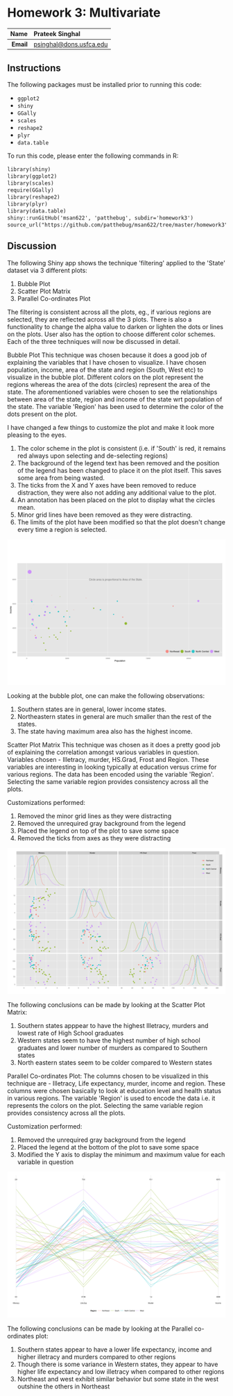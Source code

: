Homework 3: Multivariate
==============================

| **Name**  | Prateek Singhal         |
|----------:|:------------------------|
| **Email** | psinghal@dons.usfca.edu |

## Instructions ##

The following packages must be installed prior to running this code:

- `ggplot2`
- `shiny`
- `GGally`
- `scales`
- `reshape2`
- `plyr`
- `data.table`

To run this code, please enter the following commands in R:

```
library(shiny)
library(ggplot2)
library(scales)
require(GGally)
library(reshape2)   
library(plyr)       
library(data.table)
shiny::runGitHub('msan622', 'patthebug', subdir='homework3')
source_url("https://github.com/patthebug/msan622/tree/master/homework3")
```

## Discussion ##

The following Shiny app shows the technique 'filtering' applied to the 'State' dataset via 3 different plots:
1. Bubble Plot
2. Scatter Plot Matrix
3. Parallel Co-ordinates Plot

The filtering is consistent across all the plots, eg., if various regions are selected, they are reflected across all the 3 plots. There is also a functionality to change the alpha value to darken or lighten the dots or lines on the plots. User also has the option to choose different color schemes.
Each of the three techniques will now be discussed in detail.

Bubble Plot
This technique was chosen because it does a good job of explaining the variables that I have chosen to visualize. I have chosen population, income, area of the state and region (South, West etc) to visualize in the bubble plot. Different colors on the plot represent the regions whereas the area of the dots (circles) represent the area of the state. The aforementioned variables were chosen to see the relationships between area of the state, region and income of the state wrt population of the state. The variable 'Region' has been used to determine the color of the dots present on the plot. 

I have changed a few things to customize the plot and make it look more pleasing to the eyes.
1. The color scheme in the plot is consistent (i.e. if 'South' is red, it remains red always upon selecting and de-selecting regions)
2. The background of the legend text has been removed and the position of the legend has been changed to place it on the plot itself. This saves some area from being wasted.
3. The ticks from the X and Y axes have been removed to reduce distraction, they were also not adding any additional value to the plot.
4. An annotation has been placed on the plot to display what the circles mean.
5. Minor grid lines have been removed as they were distracting.
6. The limits of the plot have been modified so that the plot doesn't change every time a region is selected.

![IMAGE](BubblePlot.png)

Looking at the bubble plot, one can make the following observations:
1. Southern states are in general, lower income states. 
2. Northeastern states in general are much smaller than the rest of the states.
3. The state having maximum area also has the highest income.

Scatter Plot Matrix
This technique was chosen as it does a pretty good job of explaining the correlation amongst various variables in question. 
Variables chosen - Illetracy, murder, HS.Grad, Frost and Region. These variables are interesting in looking typically at education versus crime for various regions. 
The data has been encoded using the variable 'Region'. Selecting the same variable region provides consistency across all the plots.

Customizations performed:
1. Removed the minor grid lines as they were distracting
2. Removed the unrequired gray background from the legend
3. Placed the legend on top of the plot to save some space
4. Removed the ticks from axes as they were distracting

![IMAGE](ScatterPlotMatrix.png)

The following conclusions can be made by looking at the Scatter Plot Matrix:
1. Southern states apppear to have the highest Illetracy, murders and lowest rate of High School graduates
2. Western states seem to have the highest number of high school graduates and lower number of murders as compared to Southern states
3. North eastern states seem to be colder compared to Western states

Parallel Co-ordinates Plot:
The columns chosen to be visualized in this technique are - Illetracy, Life expectancy, murder, income and region. These columns were chosen basically to look at education level and health status in various regions. The variable 'Region' is used to encode the data i.e. it represents the colors on the plot. Selecting the same variable region provides consistency across all the plots.

Customization performed:
1. Removed the unrequired gray background from the legend
2. Placed the legend at the bottom of the plot to save some space
3. Modified the Y axis to display the minimum and maximum value for each variable in question

![IMAGE](ParallelCoordinatesPlot.png)

The following conclusions can be made by looking at the Parallel co-ordinates plot:
1. Southern states appear to have a lower life expectancy, income and higher illetracy and murders compared to other regions
2. Though there is some variance in Western states, they appear to have higher life expectancy and low illetracy when compared to other regions
3. Northeast and west exhibit similar behavior but some state in the west outshine the others in Northeast